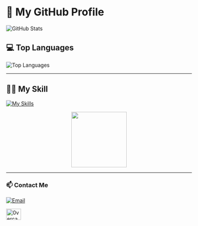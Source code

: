 # 🚀 My GitHub Profile

![GitHub Stats](https://github-readme-stats.vercel.app/api?username=dr1zzling&show_icons=true&count_private=true&theme=tokyonight)



## 💻 Top Languages
![Top Languages](https://github-readme-stats.vercel.app/api/top-langs/?username=dr1zzling&layout=compact&theme=tokyonight)

---

## 🤹🏼 My Skill
[![My Skills](https://skillicons.dev/icons?i=html,css,js,php,cs,java,aws,figma,unity)](https://skillicons.dev)

 
</div>
<p align="center">
  <img src="https://media.giphy.com/media/Ll22OhMLAlVDb8UQWe/giphy.gif" width="150">
  
  
</p>

---

### 📫 Contact Me
[![Email](https://img.shields.io/badge/Email-D14836?style=for-the-badge&logo=gmail&logoColor=white)](https://mail.google.com/mail/?view=cm&fs=1&to=erzyahmadd@gmail.com)


<a href="https://instagram.com/0vercastt" target="blank"><img align="center" src="https://raw.githubusercontent.com/rahuldkjain/github-profile-readme-generator/master/src/images/icons/Social/instagram.svg" alt="0vercastt" height="30" width="40" /></a>
</p>


